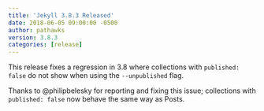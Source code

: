 ```yaml
---
title: 'Jekyll 3.8.3 Released'
date: 2018-06-05 09:00:00 -0500
author: pathawks
version: 3.8.3
categories: [release]
---
```


This release fixes a regression in 3.8 where collections with `published: false`
do not show when using the `--unpublished` flag.

Thanks to @philipbelesky for reporting and fixing this issue; collections with
`published: false` now behave the same way as Posts.
